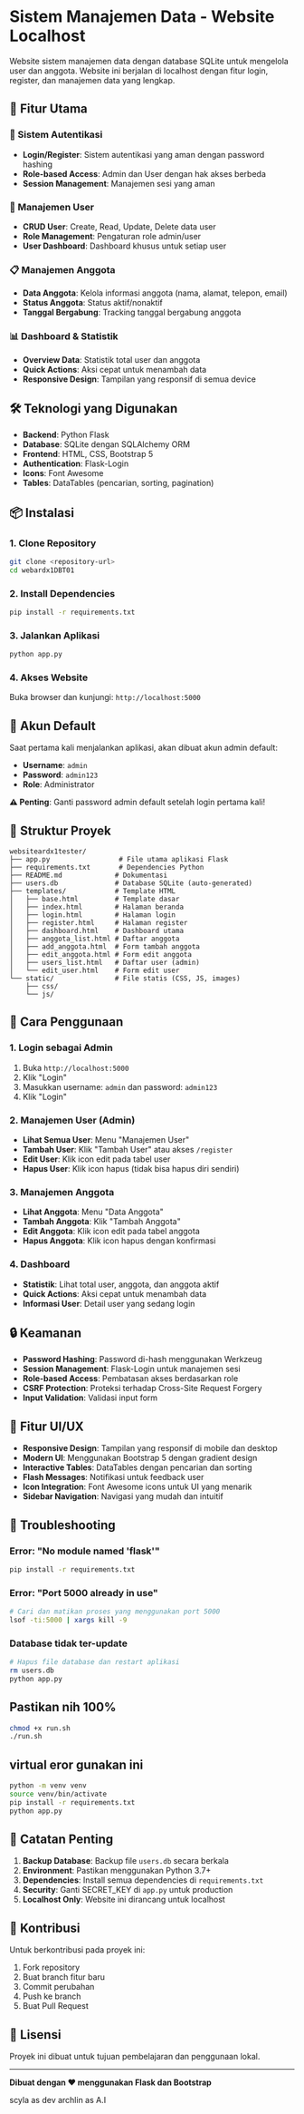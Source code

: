 # Sistem Manajemen Data - Website Localhost

Website sistem manajemen data dengan database SQLite untuk mengelola user dan anggota. Website ini berjalan di localhost dengan fitur login, register, dan manajemen data yang lengkap.

## 🚀 Fitur Utama

### 🔐 Sistem Autentikasi
- **Login/Register**: Sistem autentikasi yang aman dengan password hashing
- **Role-based Access**: Admin dan User dengan hak akses berbeda
- **Session Management**: Manajemen sesi yang aman

### 👥 Manajemen User
- **CRUD User**: Create, Read, Update, Delete data user
- **Role Management**: Pengaturan role admin/user
- **User Dashboard**: Dashboard khusus untuk setiap user

### 📋 Manajemen Anggota
- **Data Anggota**: Kelola informasi anggota (nama, alamat, telepon, email)
- **Status Anggota**: Status aktif/nonaktif
- **Tanggal Bergabung**: Tracking tanggal bergabung anggota

### 📊 Dashboard & Statistik
- **Overview Data**: Statistik total user dan anggota
- **Quick Actions**: Aksi cepat untuk menambah data
- **Responsive Design**: Tampilan yang responsif di semua device

## 🛠️ Teknologi yang Digunakan

- **Backend**: Python Flask
- **Database**: SQLite dengan SQLAlchemy ORM
- **Frontend**: HTML, CSS, Bootstrap 5
- **Authentication**: Flask-Login
- **Icons**: Font Awesome
- **Tables**: DataTables (pencarian, sorting, pagination)

## 📦 Instalasi

### 1. Clone Repository
```bash
git clone <repository-url>
cd webardx1DBT01
```

### 2. Install Dependencies
```bash
pip install -r requirements.txt
```

### 3. Jalankan Aplikasi
```bash
python app.py
```

### 4. Akses Website
Buka browser dan kunjungi: `http://localhost:5000`

## 🔑 Akun Default

Saat pertama kali menjalankan aplikasi, akan dibuat akun admin default:

- **Username**: `admin`
- **Password**: `admin123`
- **Role**: Administrator

**⚠️ Penting**: Ganti password admin default setelah login pertama kali!

## 📁 Struktur Proyek

```
websiteardx1tester/
├── app.py                 # File utama aplikasi Flask
├── requirements.txt       # Dependencies Python
├── README.md             # Dokumentasi
├── users.db              # Database SQLite (auto-generated)
├── templates/            # Template HTML
│   ├── base.html         # Template dasar
│   ├── index.html        # Halaman beranda
│   ├── login.html        # Halaman login
│   ├── register.html     # Halaman register
│   ├── dashboard.html    # Dashboard utama
│   ├── anggota_list.html # Daftar anggota
│   ├── add_anggota.html  # Form tambah anggota
│   ├── edit_anggota.html # Form edit anggota
│   ├── users_list.html   # Daftar user (admin)
│   └── edit_user.html    # Form edit user
└── static/               # File statis (CSS, JS, images)
    ├── css/
    └── js/
```

## 🎯 Cara Penggunaan

### 1. Login sebagai Admin
1. Buka `http://localhost:5000`
2. Klik "Login"
3. Masukkan username: `admin` dan password: `admin123`
4. Klik "Login"

### 2. Manajemen User (Admin)
- **Lihat Semua User**: Menu "Manajemen User"
- **Tambah User**: Klik "Tambah User" atau akses `/register`
- **Edit User**: Klik icon edit pada tabel user
- **Hapus User**: Klik icon hapus (tidak bisa hapus diri sendiri)

### 3. Manajemen Anggota
- **Lihat Anggota**: Menu "Data Anggota"
- **Tambah Anggota**: Klik "Tambah Anggota"
- **Edit Anggota**: Klik icon edit pada tabel anggota
- **Hapus Anggota**: Klik icon hapus dengan konfirmasi

### 4. Dashboard
- **Statistik**: Lihat total user, anggota, dan anggota aktif
- **Quick Actions**: Aksi cepat untuk menambah data
- **Informasi User**: Detail user yang sedang login

## 🔒 Keamanan

- **Password Hashing**: Password di-hash menggunakan Werkzeug
- **Session Management**: Flask-Login untuk manajemen sesi
- **Role-based Access**: Pembatasan akses berdasarkan role
- **CSRF Protection**: Proteksi terhadap Cross-Site Request Forgery
- **Input Validation**: Validasi input form

## 🎨 Fitur UI/UX

- **Responsive Design**: Tampilan yang responsif di mobile dan desktop
- **Modern UI**: Menggunakan Bootstrap 5 dengan gradient design
- **Interactive Tables**: DataTables dengan pencarian dan sorting
- **Flash Messages**: Notifikasi untuk feedback user
- **Icon Integration**: Font Awesome icons untuk UI yang menarik
- **Sidebar Navigation**: Navigasi yang mudah dan intuitif

## 🐛 Troubleshooting

### Error: "No module named 'flask'"
```bash
pip install -r requirements.txt
```

### Error: "Port 5000 already in use"
```bash
# Cari dan matikan proses yang menggunakan port 5000
lsof -ti:5000 | xargs kill -9
```

### Database tidak ter-update
```bash
# Hapus file database dan restart aplikasi
rm users.db
python app.py
```
## Pastikan nih 100%
```bash
chmod +x run.sh
./run.sh
```

## virtual eror gunakan ini
```bash
python -m venv venv
source venv/bin/activate
pip install -r requirements.txt
python app.py
```

## 📝 Catatan Penting

1. **Backup Database**: Backup file `users.db` secara berkala
2. **Environment**: Pastikan menggunakan Python 3.7+
3. **Dependencies**: Install semua dependencies di `requirements.txt`
4. **Security**: Ganti SECRET_KEY di `app.py` untuk production
5. **Localhost Only**: Website ini dirancang untuk localhost

## 🤝 Kontribusi

Untuk berkontribusi pada proyek ini:

1. Fork repository
2. Buat branch fitur baru
3. Commit perubahan
4. Push ke branch
5. Buat Pull Request

## 📄 Lisensi

Proyek ini dibuat untuk tujuan pembelajaran dan penggunaan lokal.

---

**Dibuat dengan ❤️ menggunakan Flask dan Bootstrap**

scyla as dev
archlin as A.I
